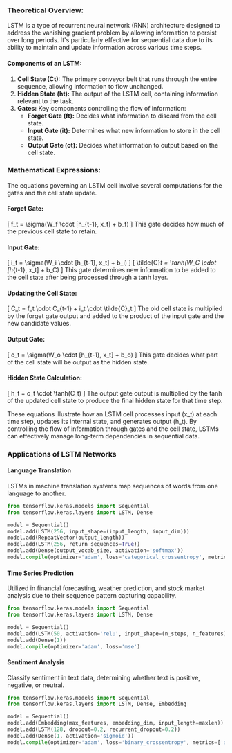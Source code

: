 ### Theoretical Overview:

LSTM is a type of recurrent neural network (RNN) architecture designed to address the vanishing gradient problem by allowing information to persist over long periods. It's particularly effective for sequential data due to its ability to maintain and update information across various time steps.

#### Components of an LSTM:
1. **Cell State (Ct):** The primary conveyor belt that runs through the entire sequence, allowing information to flow unchanged.
2. **Hidden State (ht):** The output of the LSTM cell, containing information relevant to the task.
3. **Gates:** Key components controlling the flow of information:
   - **Forget Gate (ft):** Decides what information to discard from the cell state.
   - **Input Gate (it):** Determines what new information to store in the cell state.
   - **Output Gate (ot):** Decides what information to output based on the cell state.

### Mathematical Expressions:

The equations governing an LSTM cell involve several computations for the gates and the cell state update.

#### Forget Gate:
\[ f_t = \sigma(W_f \cdot [h_{t-1}, x_t] + b_f) \]
This gate decides how much of the previous cell state to retain.

#### Input Gate:
\[ i_t = \sigma(W_i \cdot [h_{t-1}, x_t] + b_i) \]
\[ \tilde{C}_t = \tanh(W_C \cdot [h_{t-1}, x_t] + b_C) \]
This gate determines new information to be added to the cell state after being processed through a tanh layer.

#### Updating the Cell State:
\[ C_t = f_t \cdot C_{t-1} + i_t \cdot \tilde{C}_t \]
The old cell state is multiplied by the forget gate output and added to the product of the input gate and the new candidate values.

#### Output Gate:
\[ o_t = \sigma(W_o \cdot [h_{t-1}, x_t] + b_o) \]
This gate decides what part of the cell state will be output as the hidden state.

#### Hidden State Calculation:
\[ h_t = o_t \cdot \tanh(C_t) \]
The output gate output is multiplied by the tanh of the updated cell state to produce the final hidden state for that time step.

These equations illustrate how an LSTM cell processes input \(x_t\) at each time step, updates its internal state, and generates output \(h_t\). By controlling the flow of information through gates and the cell state, LSTMs can effectively manage long-term dependencies in sequential data.


### Applications of LSTM Networks

#### Language Translation
LSTMs in machine translation systems map sequences of words from one language to another.

```python
from tensorflow.keras.models import Sequential
from tensorflow.keras.layers import LSTM, Dense

model = Sequential()
model.add(LSTM(256, input_shape=(input_length, input_dim)))
model.add(RepeatVector(output_length))
model.add(LSTM(256, return_sequences=True))
model.add(Dense(output_vocab_size, activation='softmax'))
model.compile(optimizer='adam', loss='categorical_crossentropy', metrics=['accuracy'])
```
#### Time Series Prediction

Utilized in financial forecasting, weather prediction, and stock market analysis due to their sequence pattern capturing capability.

```python
from tensorflow.keras.models import Sequential
from tensorflow.keras.layers import LSTM, Dense

model = Sequential()
model.add(LSTM(50, activation='relu', input_shape=(n_steps, n_features)))
model.add(Dense(1))
model.compile(optimizer='adam', loss='mse')
```
#### Sentiment Analysis

Classify sentiment in text data, determining whether text is positive, negative, or neutral.

```python
from tensorflow.keras.models import Sequential
from tensorflow.keras.layers import LSTM, Dense, Embedding

model = Sequential()
model.add(Embedding(max_features, embedding_dim, input_length=maxlen))
model.add(LSTM(128, dropout=0.2, recurrent_dropout=0.2))
model.add(Dense(1, activation='sigmoid'))
model.compile(optimizer='adam', loss='binary_crossentropy', metrics=['accuracy'])
```

